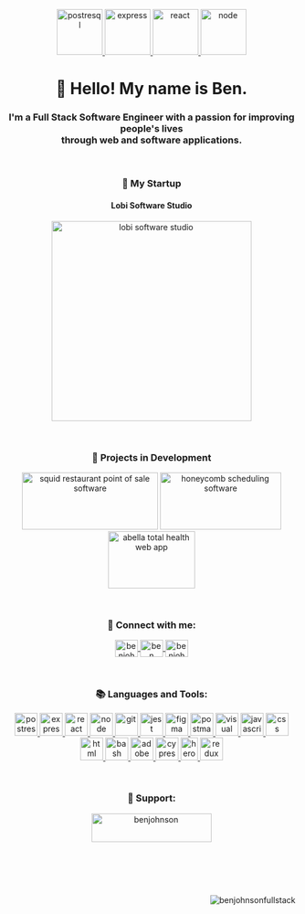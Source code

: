 <p align="center"> 
  <a href="https://www.postgresql.org/" target="_blank" rel="noreferrer"> 
    <img src="https://brandlogos.net/wp-content/uploads/2021/11/postgresql-logo-768x768.png" alt="postresql" width="80" height="80"/> 
  </a> 
  <a href="https://expressjs.com/" target="_blank" rel="noreferrer"> 
    <img src="https://www.vectorlogo.zone/logos/expressjs/expressjs-icon.svg" alt="express" width="80" height="80"/> 
  </a> 
  <a href="https://react.dev/" target="_blank" rel="noreferrer"> 
    <img src="https://www.vectorlogo.zone/logos/reactjs/reactjs-icon.svg" alt="react" width="80" height="80"/> 
  </a>
  <a href="https://nodejs.dev/en/download/" target="_blank" rel="noreferrer"> 
    <img src="https://www.vectorlogo.zone/logos/nodejs/nodejs-icon.svg" alt="node" width="80" height="80"/> 
  </a> 
</p>

<h1 align="center">👋 Hello! My name is Ben.</h1>
<h3 align="center">I'm a Full Stack Software Engineer with a passion for improving people's lives <br /> through web and software applications.</h3>

<p>&nbsp;</p>

<h3 align="center">🚀 My Startup</h3>
<h4 align="center">Lobi Software Studio</h4>
<p align="center">
  <img src="https://i.postimg.cc/PqcWTfsT/lobi-logo-trans-01-01.png" alt="lobi software studio" width="350" height="350"/>
</p>


<p>&nbsp;</p>

<h3 align="center">🌱 Projects in Development</h3>
<p align="center"> 
  <img src="https://i.ibb.co/k6mc4Yt/squid-logo-01.png" alt="squid restaurant point of sale software" width="238" height="100"/> 
  <img src="https://i.ibb.co/gWjqkH8/honeycomb-logo-dark-bg-01.png" alt="honeycomb scheduling software" width="211.4" height="100"/>
  <img src="https://i.ibb.co/TYXxtMX/abella-logo-no-bg-01.png" alt="abella total health web app" width="151.2" height="100"/>
</p>

<p>&nbsp;</p>

<h3 align="center">🤝 Connect with me:</h3>
<p align="center">
  <a href="https://dev.to/benjohnsonfullstack" target="blank">
    <img align="center" src="https://raw.githubusercontent.com/rahuldkjain/github-profile-readme-generator/master/src/images/icons/Social/devto.svg" alt="benjohnsonfullstack"         height="30" width="40" />
  </a>
  <a href="https://www.linkedin.com/in/benjohnsonfullstack/" target="blank">
    <img align="center" src="https://raw.githubusercontent.com/rahuldkjain/github-profile-readme-generator/master/src/images/icons/Social/linked-in-alt.svg" alt="ben johnson"         height="30" width="40" />
  </a>
  <a href="https://instagram.com/benjohnsonfullstack" target="blank">
    <img align="center" src="https://raw.githubusercontent.com/rahuldkjain/github-profile-readme-generator/master/src/images/icons/Social/instagram.svg" alt="benjohnsonfullstack"     height="30" width="40" />
  </a>
</p>

<p>&nbsp;</p>

<h3 align="center">📚 Languages and Tools:</h3>
<p align="center"> 
  <a href="https://www.postgresql.org/" target="_blank" rel="noreferrer"> 
    <img src="https://brandlogos.net/wp-content/uploads/2021/11/postgresql-logo-768x768.png" alt="postresql" width="40" height="40"/> 
  </a> 
  <a href="https://expressjs.com/" target="_blank" rel="noreferrer"> 
    <img src="https://www.vectorlogo.zone/logos/expressjs/expressjs-icon.svg" alt="express" width="40" height="40"/> 
  </a> 
  <a href="https://react.dev/" target="_blank" rel="noreferrer"> 
    <img src="https://www.vectorlogo.zone/logos/reactjs/reactjs-icon.svg" alt="react" width="40" height="40"/> 
  </a> 
 <a href="https://nodejs.dev/en/download/" target="_blank" rel="noreferrer"> 
    <img src="https://www.vectorlogo.zone/logos/nodejs/nodejs-icon.svg" alt="node" width="40" height="40"/> 
  </a> 
  <a href="https://git-scm.com/" target="_blank" rel="noreferrer"> 
    <img src="https://www.vectorlogo.zone/logos/git-scm/git-scm-icon.svg" alt="git" width="40" height="40"/> 
  </a> 
  <a href="https://jestjs.io/" target="_blank" rel="noreferrer"> 
    <img src="https://www.vectorlogo.zone/logos/jestjsio/jestjsio-icon.svg" alt="jest testing" width="40" height="40"/> 
  </a> 
  <a href="https://www.figma.com/" target="_blank" rel="noreferrer"> 
    <img src="https://www.vectorlogo.zone/logos/figma/figma-icon.svg" alt="figma" width="40" height="40"/> 
  </a> 
  <a href="https://www.postman.com/" target="_blank" rel="noreferrer"> 
    <img src="https://www.vectorlogo.zone/logos/getpostman/getpostman-icon.svg" alt="postman api" width="40" height="40"/> 
  </a> 
  <a href="https://code.visualstudio.com/" target="_blank" rel="noreferrer"> 
    <img src="https://www.vectorlogo.zone/logos/visualstudio_code/visualstudio_code-icon.svg" alt="visual studio code" width="40" height="40"/> 
  </a>
  <a href="https://www.w3schools.com/js/DEFAULT.asp" target="_blank" rel="noreferrer"> 
    <img src="https://seeklogo.com/images/J/javascript-js-logo-2949701702-seeklogo.com.png" alt="javascript" width="40" height="40"/> 
  </a> 
  <a href="https://www.w3schools.com/Css/" target="_blank" rel="noreferrer"> 
    <img src="https://www.vectorlogo.zone/logos/w3_css/w3_css-official.svg" alt="css" width="40" height="40"/> 
  </a> 
  <a href="https://www.w3schools.com/html/" target="_blank" rel="noreferrer"> 
    <img src="http://www.w3.org/html/logo/downloads/HTML5_Logo_128.png" alt="html" width="40" height="40"/> 
  </a> 
  <a href="https://www.gnu.org/software/bash/" target="_blank" rel="noreferrer"> 
    <img src="https://www.vectorlogo.zone/logos/gnu_bash/gnu_bash-icon.svg" alt="bash" width="40" height="40"/> 
  </a> 
  <a href="https://www.creativebloq.com/features/download-adobe-illustrator" target="_blank" rel="noreferrer"> 
    <img src="https://www.vectorlogo.zone/logos/adobe_illustrator/adobe_illustrator-icon.svg" alt="adobe illustrator" width="40" height="40"/> 
  </a> 
  <a href="https://www.cypress.io/" target="_blank" rel="noreferrer"> 
    <img src="https://www.cypress.io/_astro/navbar-brand.0d71ff96.svg" alt="cypress" width="40" height="40"/> 
  </a> 
  <a href="https://www.heroku.com/what" target="_blank" rel="noreferrer"> 
    <img src="https://seeklogo.com/images/H/heroku-logo-B774A78667-seeklogo.com.png" alt="heroku" width="30" height="40"/> 
  </a>
  <a href="https://redux.js.org/" target="_blank" rel="noreferrer"> 
    <img src="https://d33wubrfki0l68.cloudfront.net/0834d0215db51e91525a25acf97433051f280f2f/c30f5/img/redux.svg" alt="redux" width="40" height="40"/> 
  </a>
</p>

<p>&nbsp;</p>

<h3 align="center">🙏 Support:</h3>
<p align="center">
  <a href="https://www.buymeacoffee.com/benjohnson"> 
    <img align="center" src="https://cdn.buymeacoffee.com/buttons/v2/default-yellow.png" height="50" width="210" alt="benjohnson" />
  </a>
</p>
<br><br>

<p>&nbsp;</p>

<p align="right"> 
  <img src="https://komarev.com/ghpvc/?username=benjohnsonfullstack&label=Profile%20views&color=0e75b6&style=flat" alt="benjohnsonfullstack" /> 
</p>
